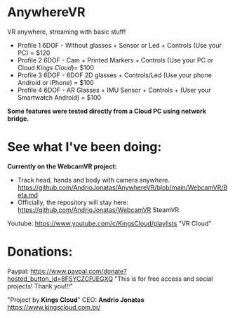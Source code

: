 # AnywhereVR
VR anywhere, streaming with basic stuff!

- Profile 1 6DOF - Without glasses + Sensor or Led + Controls (Use your PC) = $120
- Profile 2 6DOF - Cam + Printed Markers + Controls (Use your PC or Cloud *Kings Cloud*)= $100
- Profile 3 6DOF - 6DOF 2D glasses + Controls/Led (Use your phone Android or iPhone) = $100
- Profile 4 6DOF - AR Glasses + IMU Sensor + Controls + (User your Smartwatch Android) = $100

 **Some features were tested directly from a Cloud PC using network bridge.**

# See what I've been doing:
**Currently on the WebcamVR project:**
- Track head, hands and body with camera anywhere.
https://github.com/AndrioJonatas/AnywhereVR/blob/main/WebcamVR/Beta.md 
- Officially, the repository will stay here: https://github.com/AndrioJonatas/WebcamVR SteamVR

Youtube: https://www.youtube.com/c/KingsCloud/playlists "VR Cloud"

# Donations:
Paypal: https://www.paypal.com/donate?hosted_button_id=8FSYCZCPJEGXQ "This is for free access and social projects! Thank you!!!"

"Project by **Kings Cloud**"
CEO: **Andrio Jonatas**
https://www.kingscloud.com.br/
